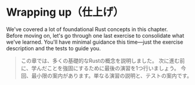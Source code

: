 # Wrapping up（仕上げ）

We've covered a lot of foundational Rust concepts in this chapter.\
Before moving on, let's go through one last exercise to consolidate what we've learned.
You'll have minimal guidance this time—just the exercise description and the tests to guide you.

> この章では、多くの基礎的なRustの概念を説明しました。
> 次に進む前に、学んだことを強固にするために最後の演習を1つ行いましょう。
> 今回、最小限の案内があります。単なる演習の説明と、テストの案内です。
